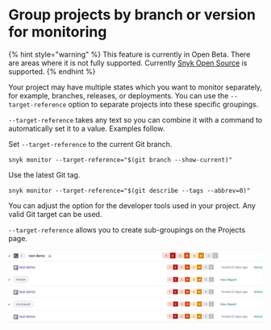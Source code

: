 # Group projects by branch or version for monitoring

{% hint style="warning" %}
This feature is currently in Open Beta. There are areas where it is not fully supported. Currently [Snyk Open Source](../../scan-using-snyk/snyk-open-source/) is supported.
{% endhint %}

Your project may have multiple states which you want to monitor separately, for example, branches, releases, or deployments. You can use the `--target-reference` option to separate projects into these specific groupings.

`--target-reference` takes any text so you can combine it with a command to automatically set it to a value. Examples follow.

Set `--target-reference` to the current Git branch.

```
snyk monitor --target-reference="$(git branch --show-current)"
```

Use the latest Git tag.

```
snyk monitor --target-reference="$(git describe --tags --abbrev=0)"
```

You can adjust the option for the developer tools used in your project. Any valid Git target can be used.

`--target-reference` allows you to create sub-groupings on the Projects page.

![A project page with sub-groups.](../../.gitbook/assets/project-grouping-with-sub-groups.png)
